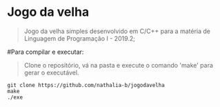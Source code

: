 # Jogo da velha
> Jogo da velha simples desenvolvido em C/C++ para a matéria de Linguagem de Programação I - 2019.2; 

#Para compilar e executar:
> Clone o repositório, vá na pasta e execute o comando 'make' para gerar o executável. 
 
```
git clone https://github.com/nathalia-b/jogodavelha
make
./exe

```

